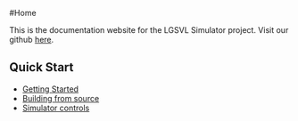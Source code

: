 #Home

This is the documentation website for the LGSVL Simulator project. Visit our github [here](https://github.com/lgsvl/simulator).

## Quick Start

* [Getting Started](getting-started.md)
* [Building from source](build-instructions.md)
* [Simulator controls](keyboard-shortcuts.md)

